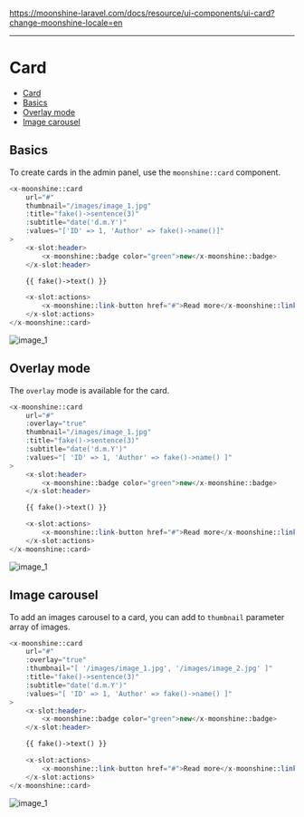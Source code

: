 https://moonshine-laravel.com/docs/resource/ui-components/ui-card?change-moonshine-locale=en

------

# Card

- [Card](#card)
- [Basics](#basics)
- [Overlay mode](#overlay-mode)
- [Image carousel](#image-carousel)

<a name="basics"></a>
## Basics

To create cards in the admin panel, use the `moonshine::card` component.

```php
<x-moonshine::card
    url="#"
    thumbnail="/images/image_1.jpg"
    :title="fake()->sentence(3)"
    :subtitle="date('d.m.Y')"
    :values="['ID' => 1, 'Author' => fake()->name()]"
>
    <x-slot:header>
        <x-moonshine::badge color="green">new</x-moonshine::badge>
    </x-slot:header>

    {{ fake()->text() }}

    <x-slot:actions>
        <x-moonshine::link-button href="#">Read more</x-moonshine::link-button>
    </x-slot:actions>
</x-moonshine::card>
```

![image_1](https://moonshine-laravel.com/images/image_1.jpg)

<a name="overlay"></a>
## Overlay mode

The `overlay` mode is available for the card.

```php
<x-moonshine::card
    url="#"
    :overlay="true"
    thumbnail="/images/image_1.jpg"
    :title="fake()->sentence(3)"
    :subtitle="date('d.m.Y')"
    :values="[ 'ID' => 1, 'Author' => fake()->name() ]"
>
    <x-slot:header>
        <x-moonshine::badge color="green">new</x-moonshine::badge>
    </x-slot:header>

    {{ fake()->text() }}

    <x-slot:actions>
        <x-moonshine::link-button href="#">Read more</x-moonshine::link-button>
    </x-slot:actions>
</x-moonshine::card>
```

![image_1](https://moonshine-laravel.com/images/image_1.jpg)

<a name="carousel"></a>
## Image carousel

To add an images carousel to a card, you can add to `thumbnail` parameter array of images.

```php
<x-moonshine::card
    url="#"
    :overlay="true"
    :thumbnail="[ '/images/image_1.jpg', '/images/image_2.jpg' ]"
    :title="fake()->sentence(3)"
    :subtitle="date('d.m.Y')"
    :values="[ 'ID' => 1, 'Author' => fake()->name() ]"
>
    <x-slot:header>
        <x-moonshine::badge color="green">new</x-moonshine::badge>
    </x-slot:header>

    {{ fake()->text() }}

    <x-slot:actions>
        <x-moonshine::link-button href="#">Read more</x-moonshine::link-button>
    </x-slot:actions>
</x-moonshine::card>
```

![image_1](https://moonshine-laravel.com/images/image_1.jpg)
